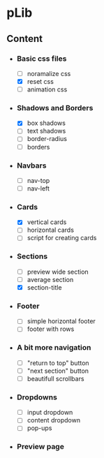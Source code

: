 # pLib
## Content
- ### Basic css files
     - [ ] noramalize css
     - [x] reset css
     - [ ] animation css
- ### Shadows and Borders 
     - [x] box shadows
     - [ ] text shadows
     - [ ] border-radius 
     - [ ] borders
- ### Navbars
     - [ ] nav-top
     - [ ] nav-left
- ### Cards
     - [x] vertical cards
     - [ ] horizontal cards
     - [ ] script for creating cards
- ### Sections
     - [ ] preview wide section
     - [ ] average section
     - [x] section-title
- ### Footer
     - [ ] simple horizontal footer
     - [ ] footer with rows
- ### A bit more navigation
     - [ ] "return to top" button
     - [ ] "next section" button
     - [ ] beautifull scrollbars
- ### Dropdowns
     - [ ] input dropdown
     - [ ] content dropdown
     - [ ] pop-ups
- ### Preview page
